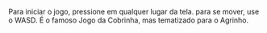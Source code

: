 Para iniciar o jogo, pressione em qualquer lugar da tela. para se mover, use o WASD.
É o famoso Jogo da Cobrinha, mas tematizado para o Agrinho.

